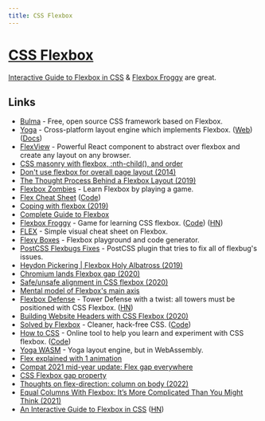 ```yaml
---
title: CSS Flexbox
---
```


# [CSS Flexbox](https://www.google.com/search?q=flexbox&hl=en&safe=off)

[Interactive Guide to Flexbox in CSS](https://www.joshwcomeau.com/css/interactive-guide-to-flexbox/) & [Flexbox Froggy](https://flexboxfroggy.com/) are great.

## Links

- [Bulma](https://bulma.io) - Free, open source CSS framework based on Flexbox.
- [Yoga](https://github.com/facebook/yoga) - Cross-platform layout engine which implements Flexbox. ([Web](https://yogalayout.com/)) ([Docs](https://yogalayout.com/docs))
- [FlexView](https://github.com/buildo/react-flexview) - Powerful React component to abstract over flexbox and create any layout on any browser.
- [CSS masonry with flexbox, :nth-child(), and order](https://tobiasahlin.com/blog/masonry-with-css/)
- [Don't use flexbox for overall page layout (2014)](https://jakearchibald.com/2014/dont-use-flexbox-for-page-layout/)
- [The Thought Process Behind a Flexbox Layout (2019)](https://css-tricks.com/the-thought-process-behind-a-flexbox-layout/)
- [Flexbox Zombies](https://flexboxzombies.com/p/flexbox-zombies) - Learn Flexbox by playing a game.
- [Flex Cheat Sheet](https://yoksel.github.io/flex-cheatsheet/) ([Code](https://github.com/yoksel/flex-cheatsheet))
- [Coping with flexbox (2019)](https://kgrz.io/coping-with-flexbox.html)
- [Complete Guide to Flexbox](https://css-tricks.com/snippets/css/a-guide-to-flexbox/)
- [Flexbox Froggy](https://flexboxfroggy.com/) - Game for learning CSS flexbox. ([Code](https://github.com/thomaspark/flexboxfroggy)) ([HN](https://news.ycombinator.com/item?id=30251054))
- [FLEX](http://flexbox.malven.co/) - Simple visual cheat sheet on Flexbox.
- [Flexy Boxes](https://the-echoplex.net/flexyboxes/) - Flexbox playground and code generator.
- [PostCSS Flexbugs Fixes](https://github.com/luisrudge/postcss-flexbugs-fixes) - PostCSS plugin that tries to fix all of flexbug's issues.
- [Heydon Pickering | Flexbox Holy Albatross (2019)](https://www.youtube.com/watch?v=RUyNJaoJH_k)
- [Chromium lands Flexbox gap (2020)](https://web.dev/flexbox-gap/)
- [Safe/unsafe alignment in CSS flexbox (2020)](https://www.stefanjudis.com/today-i-learned/safe-unsafe-alignment-in-css-flexbox/)
- [Mental model of Flexbox's main axis](https://twitter.com/pomber/status/1281339741682753542)
- [Flexbox Defense](http://www.flexboxdefense.com/) - Tower Defense with a twist: all towers must be positioned with CSS Flexbox. ([HN](https://news.ycombinator.com/item?id=24319989))
- [Building Website Headers with CSS Flexbox (2020)](https://ishadeed.com/article/website-headers-flexbox/)
- [Solved by Flexbox](https://philipwalton.github.io/solved-by-flexbox/) - Cleaner, hack-free CSS. ([Code](https://github.com/philipwalton/solved-by-flexbox))
- [How to CSS](https://www.howtocss.dev/) - Online tool to help you learn and experiment with CSS flexbox. ([Code](https://github.com/mikolajdobrucki/how-to-css))
- [Yoga WASM](https://github.com/rickbutton/yoga-wasm) - Yoga layout engine, but in WebAssembly.
- [Flex explained with 1 animation](https://twitter.com/javascriptual/status/1387507984964726784)
- [Compat 2021 mid-year update: Flex gap everywhere](https://web.dev/compat2021-midyear/)
- [CSS Flexbox gap property](https://css-tricks.com/almanac/properties/g/gap/)
- [Thoughts on flex-direction: column on body (2022)](https://twitter.com/antfu7/status/1497667664822812672)
- [Equal Columns With Flexbox: It’s More Complicated Than You Might Think (2021)](https://css-tricks.com/equal-columns-with-flexbox-its-more-complicated-than-you-might-think/)
- [An Interactive Guide to Flexbox in CSS](https://www.joshwcomeau.com/css/interactive-guide-to-flexbox/) ([HN](https://news.ycombinator.com/item?id=33718508))
